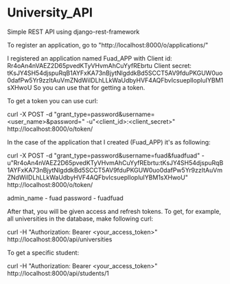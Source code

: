 # University_API
Simple REST API using django-rest-framework


To register an application, go to "http://localhost:8000/o/applications/"


I registered an application named Fuad_APP with
Client id: Rr4oAn4nVAEZ2D65pvedKTyVHvmAhCuYyfREbrtu
Client secret: tKsJY4SH54djspuRqB1AYFxKA73nBjytNlgddkBd5SCCT5AV9fduPKGUW0uo0dafPw5Yr9zzItAuVmZNdWiIDLhLLkWaUdbyHVF4AQFbvIcsueplIopluIYBM1sXHwoU
So you can use that for getting a token.


To get a token you can use curl:

curl -X POST -d "grant_type=password&username=<user_name>&password=<password>" -u"<client_id>:<client_secret>" http://localhost:8000/o/token/

In the case of the application that I created (Fuad_APP) it's as following:

curl -X POST -d "grant_type=password&username=fuad&fuadfuad" -u"Rr4oAn4nVAEZ2D65pvedKTyVHvmAhCuYyfREbrtu:tKsJY4SH54djspuRqB1AYFxKA73nBjytNlgddkBd5SCCT5AV9fduPKGUW0uo0dafPw5Yr9zzItAuVmZNdWiIDLhLLkWaUdbyHVF4AQFbvIcsueplIopluIYBM1sXHwoU" http://localhost:8000/o/token/

admin_name - fuad
password - fuadfuad


After that, you will be given access and refresh tokens.
To get, for example, all universities in the database, make following curl:

curl -H "Authorization: Bearer <your_access_token>" http://localhost:8000/api/universities

To get a specific student:

curl -H "Authorization: Bearer <your_access_token>" http://localhost:8000/api/students/1
